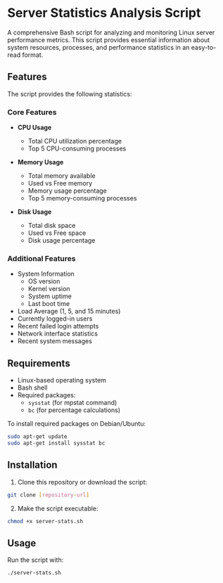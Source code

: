 # Server Statistics Analysis Script

A comprehensive Bash script for analyzing and monitoring Linux server performance metrics. This script provides essential information about system resources, processes, and performance statistics in an easy-to-read format.

## Features

The script provides the following statistics:

### Core Features
- **CPU Usage**
  - Total CPU utilization percentage
  - Top 5 CPU-consuming processes

- **Memory Usage**
  - Total memory available
  - Used vs Free memory
  - Memory usage percentage
  - Top 5 memory-consuming processes

- **Disk Usage**
  - Total disk space
  - Used vs Free space
  - Disk usage percentage

### Additional Features
- System Information
  - OS version
  - Kernel version
  - System uptime
  - Last boot time
- Load Average (1, 5, and 15 minutes)
- Currently logged-in users
- Recent failed login attempts
- Network interface statistics
- Recent system messages

## Requirements

- Linux-based operating system
- Bash shell
- Required packages:
  - `sysstat` (for mpstat command)
  - `bc` (for percentage calculations)

To install required packages on Debian/Ubuntu:

```sh
sudo apt-get update
sudo apt-get install sysstat bc
```


## Installation

1. Clone this repository or download the script:

```sh
git clone [repository-url]
```

2. Make the script executable:

```sh
chmod +x server-stats.sh
```


## Usage

Run the script with:

```sh
./server-stats.sh
```



